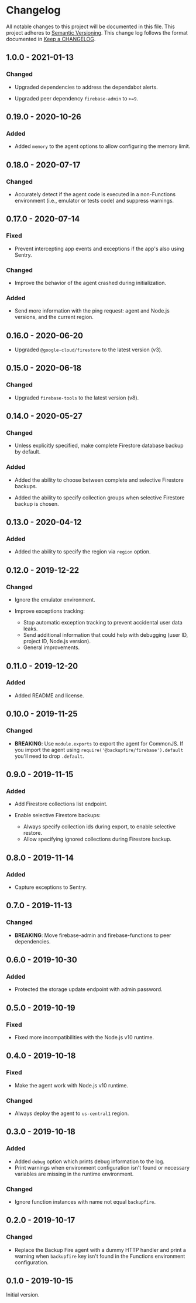 # Changelog

All notable changes to this project will be documented in this file.
This project adheres to [Semantic Versioning].
This change log follows the format documented in [Keep a CHANGELOG].

[semantic versioning]: https://semver.org
[keep a changelog]: https://keepachangelog.com

## 1.0.0 - 2021-01-13

### Changed

- Upgraded dependencies to address the dependabot alerts.

- Upgraded peer dependency `firebase-admin` to `>=9`.

## 0.19.0 - 2020-10-26

### Added

- Added `memory` to the agent options to allow configuring the memory limit.

## 0.18.0 - 2020-07-17

### Changed

- Accurately detect if the agent code is executed in a non-Functions environment (i.e., emulator or tests code) and suppress warnings.

## 0.17.0 - 2020-07-14

### Fixed

- Prevent intercepting app events and exceptions if the app's also using Sentry.

### Changed

- Improve the behavior of the agent crashed during initialization.

### Added

- Send more information with the ping request: agent and Node.js versions, and the current region.

## 0.16.0 - 2020-06-20

- Upgraded `@google-cloud/firestore` to the latest version (v3).

## 0.15.0 - 2020-06-18

### Changed

- Upgraded `firebase-tools` to the latest version (v8).

## 0.14.0 - 2020-05-27

### Changed

- Unless explicitly specified, make complete Firestore database backup by default.

### Added

- Added the ability to choose between complete and selective Firestore backups.

- Added the ability to specify collection groups when selective Firestore backup is chosen.

## 0.13.0 - 2020-04-12

### Added

- Added the ability to specify the region via `region` option.

## 0.12.0 - 2019-12-22

### Changed

- Ignore the emulator environment.

- Improve exceptions tracking:
  - Stop automatic exception tracking to prevent accidental user data leaks.
  - Send additional information that could help with debugging (user ID, project ID, Node.js version).
  - General improvements.

## 0.11.0 - 2019-12-20

### Added

- Added README and license.

## 0.10.0 - 2019-11-25

### Changed

- **BREAKING**: Use `module.exports` to export the agent for CommonJS. If you import the agent using `require('@backupfire/firebase').default` you'll need to drop `.default`.

## 0.9.0 - 2019-11-15

### Added

- Add Firestore collections list endpoint.

- Enable selective Firestore backups:
  - Always specify collection ids during export, to enable selective restore.
  - Allow specifying ignored collections during Firestore backup.

## 0.8.0 - 2019-11-14

### Added

- Capture exceptions to Sentry.

## 0.7.0 - 2019-11-13

### Changed

- **BREAKING**: Move firebase-admin and firebase-functions to peer dependencies.

## 0.6.0 - 2019-10-30

### Added

- Protected the storage update endpoint with admin password.

## 0.5.0 - 2019-10-19

### Fixed

- Fixed more incompatibilities with the Node.js v10 runtime.

## 0.4.0 - 2019-10-18

### Fixed

- Make the agent work with Node.js v10 runtime.

### Changed

- Always deploy the agent to `us-central1` region.

## 0.3.0 - 2019-10-18

### Added

- Added `debug` option which prints debug information to the log.
- Print warnings when environment configuration isn't found or necessary variables are missing in the runtime environment.

### Changed

- Ignore function instances with name not equal `backupfire`.

## 0.2.0 - 2019-10-17

### Changed

- Replace the Backup Fire agent with a dummy HTTP handler and print a warning when `backupfire` key isn't found in the Functions environment configuration.

## 0.1.0 - 2019-10-15

Initial version.
